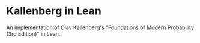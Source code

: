 # Kallenberg in Lean

An implementation of Olav Kallenberg's "Foundations of Modern Probability (3rd Edition)" in Lean.